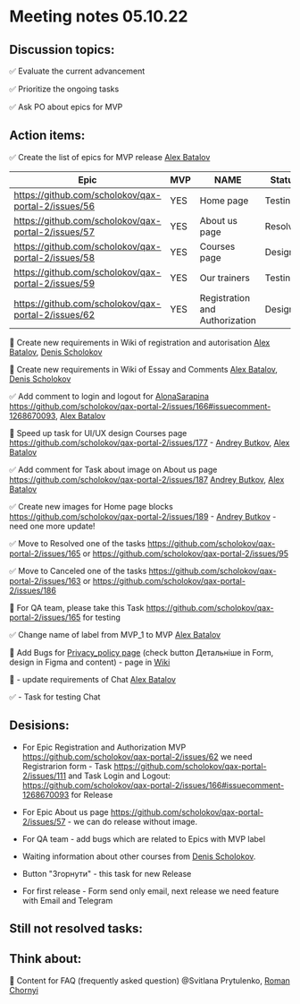 # Meeting notes 05.10.22 

## Discussion topics:  

:white_check_mark: Evaluate the current advancement

:white_check_mark: Prioritize the ongoing tasks 

:white_check_mark: Ask PO about epics for MVP 


## Action items: 


:white_check_mark: Create the list of epics for MVP release [Alex Batalov](https://github.com/ABatalov)

| Epic                |    MVP  | NAME |Status |
|---------------------|---------|------|-------|   
|https://github.com/scholokov/qax-portal-2/issues/56 |YES| Home page| Testing|
|https://github.com/scholokov/qax-portal-2/issues/57|YES| About us page| Resolved|
|https://github.com/scholokov/qax-portal-2/issues/58|YES|Courses page |Design|
|https://github.com/scholokov/qax-portal-2/issues/59|YES| Our trainers|Testing|
|https://github.com/scholokov/qax-portal-2/issues/62|YES| Registration and Authorization|Design|  

:black_square_button: Create new requirements in Wiki of registration and autorisation [Alex Batalov](https://github.com/ABatalov), [Denis Scholokov](https://github.com/scholokov) 

:black_square_button: Create new requirements in Wiki of Essay and Comments [Alex Batalov](https://github.com/ABatalov), [Denis Scholokov](https://github.com/scholokov)  

:white_check_mark: Add comment to login and logout for [AlonaSarapina](github.com/AlonaSarapina) https://github.com/scholokov/qax-portal-2/issues/166#issuecomment-1268670093, [Alex Batalov](https://github.com/ABatalov) 

:black_square_button: Speed up task for UI/UX design Courses page  https://github.com/scholokov/qax-portal-2/issues/177 - [Andrey Butkov](https://github.com/ButKoff), [Alex Batalov](https://github.com/ABatalov) 

:white_check_mark: Add comment for Task about image on About us page https://github.com/scholokov/qax-portal-2/issues/187 [Andrey Butkov](https://github.com/ButKoff), [Alex Batalov](https://github.com/ABatalov)  

:white_check_mark: Create new images for Home page blocks https://github.com/scholokov/qax-portal-2/issues/189 - [Andrey Butkov](https://github.com/ButKoff) - need one more update!  

:white_check_mark: Move to Resolved one of the tasks https://github.com/scholokov/qax-portal-2/issues/165 or https://github.com/scholokov/qax-portal-2/issues/95  

:white_check_mark: Move to Canceled one of the tasks https://github.com/scholokov/qax-portal-2/issues/163 or https://github.com/scholokov/qax-portal-2/issues/186 

:black_square_button: For QA team, please take this Task  https://github.com/scholokov/qax-portal-2/issues/165 for testing 

:white_check_mark: Change name of label from MVP_1 to MVP [Alex Batalov](https://github.com/ABatalov)   

:black_square_button: Add Bugs for [Privacy_policy page](https://portal.qax-camp.com.ua/privacy_policy/) (check button Детальніше in Form, design in Figma and content) - page in [Wiki](https://github.com/scholokov/qax-portal-2/wiki/Privacy-policy) 

:black_square_button: - update requirements of Chat [Alex Batalov](https://github.com/ABatalov)   

:white_check_mark: - Task for testing Chat 



## Desisions: 

- For Epic Registration and Authorization MVP https://github.com/scholokov/qax-portal-2/issues/62 we need Registrarion form - Task https://github.com/scholokov/qax-portal-2/issues/111 and Task Login and Logout: https://github.com/scholokov/qax-portal-2/issues/166#issuecomment-1268670093 for Release 

- For Epic About us page https://github.com/scholokov/qax-portal-2/issues/57 - we can do release without image. 

- For QA team - add bugs which are related to Epics with MVP label 

- Waiting information about other courses from [Denis Scholokov](https://github.com/scholokov).  

- Button "Згорнути" - this task for new Release 

- For first release - Form send only email, next release we need feature with Email and Telegram  

## Still not resolved tasks:   



## Think about:   

:black_square_button: Content for FAQ (frequently asked question) @Svitlana Prytulenko, [Roman Chornyi](https://github.com/RChornyi) 
